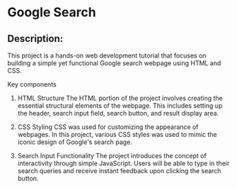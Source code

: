 # Google Search

## Description:
This project is a hands-on web development tutorial that focuses on building a simple yet functional Google search webpage using HTML and CSS. 

Key components

1. HTML Structure
The HTML portion of the project involves creating the essential structural elements of the webpage. This includes setting up the header, search input field, search button, and result display area. 

2. CSS Styling 
CSS was used for customizing the appearance of webpages. In this project, various CSS styles was used to mimic the iconic design of Google's search page. 

3. Search Input Functionality
The project introduces the concept of interactivity through simple JavaScript. Users will be able to type in their search queries and receive instant feedback upon clicking the search button.